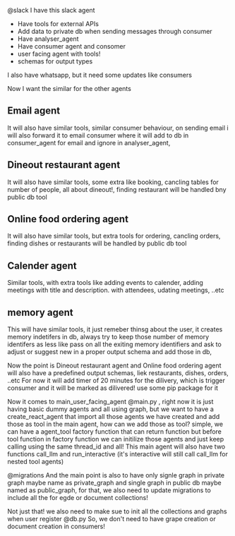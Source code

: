 @slack  I have this slack agent 
- Have tools for external APIs
- Add data to private db when sending messages through consumer
- Have analyser_agent 
- Have consumer agent and consomer
- user facing agent with tools!
- schemas for output types

I also have whatsapp, but it need some updates like consumers

Now I want the similar for the other agents 

## Email agent 
It will also have similar tools, similar consumer behaviour, on sending email i will also forward it to email consumer where it will add to db in consumer_agent for email and ignore in analyser_agent, 

## Dineout restaurant agent 
It will also have similar tools, some extra like booking, cancling tables for number of people, all about dineout!, finding restaurant will be handled bny public db tool 

## Online food ordering agent
It will also have similar tools, but extra tools for ordering, cancling orders, finding dishes or restaurants will be handled by public db tool

## Calender agent
Similar tools, with extra tools like adding events to calender, adding meetings with title and description. with attendees, udating meetings, ..etc 

## memory agent
This will have similar tools, it just remeber thinsg about the user, it creates memory indetifers in db, always try to keep those number of memory identifers as less like pass on all the exiting memory identifiers and ask to adjust or suggest new in a proper output schema and add those in db, 



Now the point is Dineout restaurant agent and Online food ordering agent will also have a predefined output schemas, liek restaurants, dishes, orders, ..etc For now it will add timer of 20 minutes for the dilivery, which is trigger consumer and it will be marked as dilivered! use some pip package for it



Now it comes to main_user_facing_agent @main.py , right now it is just having basic dummy agents and all using graph, but we want to have a create_react_agent that import all those agents we have created and add those as tool in the main agent, how can we add those as tool? simple, we can have a agent_tool factory function that can return function but before tool function in factory function we can initilize those agents and just keep calling using the same thread_id and all! 
This main agent will also have two functions call_llm and run_interactive (it's interactive will still call call_llm for nested tool agents)



@migrations And the main point is also to have only signle graph in private graph maybe name as private_graph and single graph in public db maybe named as public_graph, for that, we also need to update migrations to include all the for egde or document collections!


Not just that! we also need to make sue to init all the collections and graphs when user register @db.py 
So, we don't need to have grape creation or document creation in consumers!
